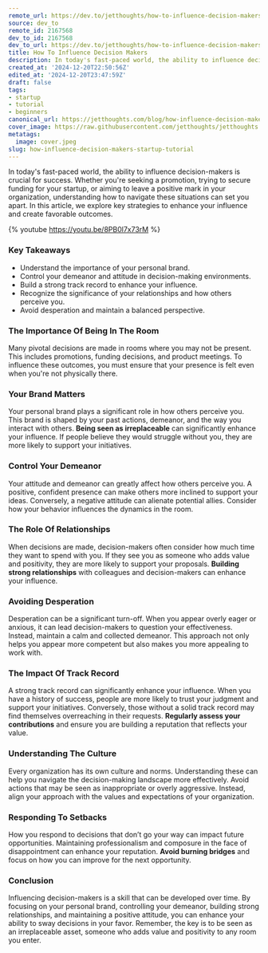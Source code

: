 ```yaml
---
remote_url: https://dev.to/jetthoughts/how-to-influence-decision-makers-1fmo
source: dev_to
remote_id: 2167568
dev_to_id: 2167568
dev_to_url: https://dev.to/jetthoughts/how-to-influence-decision-makers-1fmo
title: How To Influence Decision Makers
description: In today's fast-paced world, the ability to influence decision-makers is crucial for success. Whether...
created_at: '2024-12-20T22:50:56Z'
edited_at: '2024-12-20T23:47:59Z'
draft: false
tags:
- startup
- tutorial
- beginners
canonical_url: https://jetthoughts.com/blog/how-influence-decision-makers-startup-tutorial/
cover_image: https://raw.githubusercontent.com/jetthoughts/jetthoughts.github.io/master/content/blog/how-influence-decision-makers-startup-tutorial/cover.jpeg
metatags:
  image: cover.jpeg
slug: how-influence-decision-makers-startup-tutorial
---
```

In today's fast-paced world, the ability to influence decision-makers is crucial for success. Whether you're seeking a promotion, trying to secure funding for your startup, or aiming to leave a positive mark in your organization, understanding how to navigate these situations can set you apart. In this article, we explore key strategies to enhance your influence and create favorable outcomes.

{% youtube https://youtu.be/8PB0l7x73rM %}

### Key Takeaways

*   Understand the importance of your personal brand.
*   Control your demeanor and attitude in decision-making environments.
*   Build a strong track record to enhance your influence.
*   Recognize the significance of your relationships and how others perceive you.
*   Avoid desperation and maintain a balanced perspective.

### The Importance Of Being In The Room

Many pivotal decisions are made in rooms where you may not be present. This includes promotions, funding decisions, and product meetings. To influence these outcomes, you must ensure that your presence is felt even when you're not physically there.

### Your Brand Matters

Your personal brand plays a significant role in how others perceive you. This brand is shaped by your past actions, demeanor, and the way you interact with others. **Being seen as irreplaceable** can significantly enhance your influence. If people believe they would struggle without you, they are more likely to support your initiatives.

### Control Your Demeanor

Your attitude and demeanor can greatly affect how others perceive you. A positive, confident presence can make others more inclined to support your ideas. Conversely, a negative attitude can alienate potential allies. Consider how your behavior influences the dynamics in the room.

### The Role Of Relationships

When decisions are made, decision-makers often consider how much time they want to spend with you. If they see you as someone who adds value and positivity, they are more likely to support your proposals. **Building strong relationships** with colleagues and decision-makers can enhance your influence.

### Avoiding Desperation

Desperation can be a significant turn-off. When you appear overly eager or anxious, it can lead decision-makers to question your effectiveness. Instead, maintain a calm and collected demeanor. This approach not only helps you appear more competent but also makes you more appealing to work with.

### The Impact Of Track Record

A strong track record can significantly enhance your influence. When you have a history of success, people are more likely to trust your judgment and support your initiatives. Conversely, those without a solid track record may find themselves overreaching in their requests. **Regularly assess your contributions** and ensure you are building a reputation that reflects your value.

### Understanding The Culture

Every organization has its own culture and norms. Understanding these can help you navigate the decision-making landscape more effectively. Avoid actions that may be seen as inappropriate or overly aggressive. Instead, align your approach with the values and expectations of your organization.

### Responding To Setbacks

How you respond to decisions that don’t go your way can impact future opportunities. Maintaining professionalism and composure in the face of disappointment can enhance your reputation. **Avoid burning bridges** and focus on how you can improve for the next opportunity.

### Conclusion

Influencing decision-makers is a skill that can be developed over time. By focusing on your personal brand, controlling your demeanor, building strong relationships, and maintaining a positive attitude, you can enhance your ability to sway decisions in your favor. Remember, the key is to be seen as an irreplaceable asset, someone who adds value and positivity to any room you enter.
